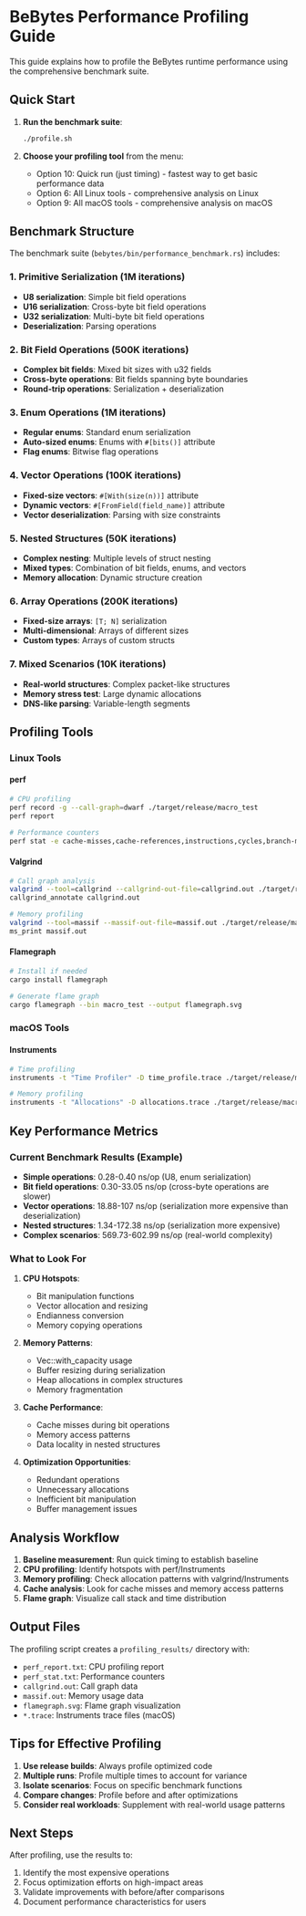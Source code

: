 # BeBytes Performance Profiling Guide

This guide explains how to profile the BeBytes runtime performance using the comprehensive benchmark suite.

## Quick Start

1. **Run the benchmark suite**:
   ```bash
   ./profile.sh
   ```
   
2. **Choose your profiling tool** from the menu:
   - Option 10: Quick run (just timing) - fastest way to get basic performance data
   - Option 6: All Linux tools - comprehensive analysis on Linux
   - Option 9: All macOS tools - comprehensive analysis on macOS

## Benchmark Structure

The benchmark suite (`bebytes/bin/performance_benchmark.rs`) includes:

### 1. Primitive Serialization (1M iterations)
- **U8 serialization**: Simple bit field operations
- **U16 serialization**: Cross-byte bit field operations  
- **U32 serialization**: Multi-byte bit field operations
- **Deserialization**: Parsing operations

### 2. Bit Field Operations (500K iterations)
- **Complex bit fields**: Mixed bit sizes with u32 fields
- **Cross-byte operations**: Bit fields spanning byte boundaries
- **Round-trip operations**: Serialization + deserialization

### 3. Enum Operations (1M iterations)
- **Regular enums**: Standard enum serialization
- **Auto-sized enums**: Enums with `#[bits()]` attribute
- **Flag enums**: Bitwise flag operations

### 4. Vector Operations (100K iterations)
- **Fixed-size vectors**: `#[With(size(n))]` attribute
- **Dynamic vectors**: `#[FromField(field_name)]` attribute
- **Vector deserialization**: Parsing with size constraints

### 5. Nested Structures (50K iterations)
- **Complex nesting**: Multiple levels of struct nesting
- **Mixed types**: Combination of bit fields, enums, and vectors
- **Memory allocation**: Dynamic structure creation

### 6. Array Operations (200K iterations)
- **Fixed-size arrays**: `[T; N]` serialization
- **Multi-dimensional**: Arrays of different sizes
- **Custom types**: Arrays of custom structs

### 7. Mixed Scenarios (10K iterations)
- **Real-world structures**: Complex packet-like structures
- **Memory stress test**: Large dynamic allocations
- **DNS-like parsing**: Variable-length segments

## Profiling Tools

### Linux Tools

#### perf
```bash
# CPU profiling
perf record -g --call-graph=dwarf ./target/release/macro_test
perf report

# Performance counters
perf stat -e cache-misses,cache-references,instructions,cycles,branch-misses,branches ./target/release/macro_test
```

#### Valgrind
```bash
# Call graph analysis
valgrind --tool=callgrind --callgrind-out-file=callgrind.out ./target/release/macro_test
callgrind_annotate callgrind.out

# Memory profiling
valgrind --tool=massif --massif-out-file=massif.out ./target/release/macro_test
ms_print massif.out
```

#### Flamegraph
```bash
# Install if needed
cargo install flamegraph

# Generate flame graph
cargo flamegraph --bin macro_test --output flamegraph.svg
```

### macOS Tools

#### Instruments
```bash
# Time profiling
instruments -t "Time Profiler" -D time_profile.trace ./target/release/macro_test

# Memory profiling
instruments -t "Allocations" -D allocations.trace ./target/release/macro_test
```

## Key Performance Metrics

### Current Benchmark Results (Example)
- **Simple operations**: 0.28-0.40 ns/op (U8, enum serialization)
- **Bit field operations**: 0.30-33.05 ns/op (cross-byte operations are slower)
- **Vector operations**: 18.88-107 ns/op (serialization more expensive than deserialization)
- **Nested structures**: 1.34-172.38 ns/op (serialization more expensive)
- **Complex scenarios**: 569.73-602.99 ns/op (real-world complexity)

### What to Look For

1. **CPU Hotspots**:
   - Bit manipulation functions
   - Vector allocation and resizing
   - Endianness conversion
   - Memory copying operations

2. **Memory Patterns**:
   - Vec::with_capacity usage
   - Buffer resizing during serialization
   - Heap allocations in complex structures
   - Memory fragmentation

3. **Cache Performance**:
   - Cache misses during bit operations
   - Memory access patterns
   - Data locality in nested structures

4. **Optimization Opportunities**:
   - Redundant operations
   - Unnecessary allocations
   - Inefficient bit manipulation
   - Buffer management issues

## Analysis Workflow

1. **Baseline measurement**: Run quick timing to establish baseline
2. **CPU profiling**: Identify hotspots with perf/Instruments
3. **Memory profiling**: Check allocation patterns with valgrind/Instruments
4. **Cache analysis**: Look for cache misses and memory access patterns
5. **Flame graph**: Visualize call stack and time distribution

## Output Files

The profiling script creates a `profiling_results/` directory with:
- `perf_report.txt`: CPU profiling report
- `perf_stat.txt`: Performance counters
- `callgrind.out`: Call graph data
- `massif.out`: Memory usage data
- `flamegraph.svg`: Flame graph visualization
- `*.trace`: Instruments trace files (macOS)

## Tips for Effective Profiling

1. **Use release builds**: Always profile optimized code
2. **Multiple runs**: Profile multiple times to account for variance
3. **Isolate scenarios**: Focus on specific benchmark functions
4. **Compare changes**: Profile before and after optimizations
5. **Consider real workloads**: Supplement with real-world usage patterns

## Next Steps

After profiling, use the results to:
1. Identify the most expensive operations
2. Focus optimization efforts on high-impact areas
3. Validate improvements with before/after comparisons
4. Document performance characteristics for users